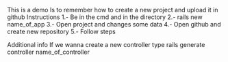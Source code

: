 This is a demo
Is to remember how to create a new project and upload it in github
Instructions
1.- Be in the cmd and in the directory
2.- rails new name_of_app
3.- Open project and changes some data
4.- Open github and create new repository
5.- Follow steps


Additional info
If we wanna create a new controller type
rails generate controller name_of_controller